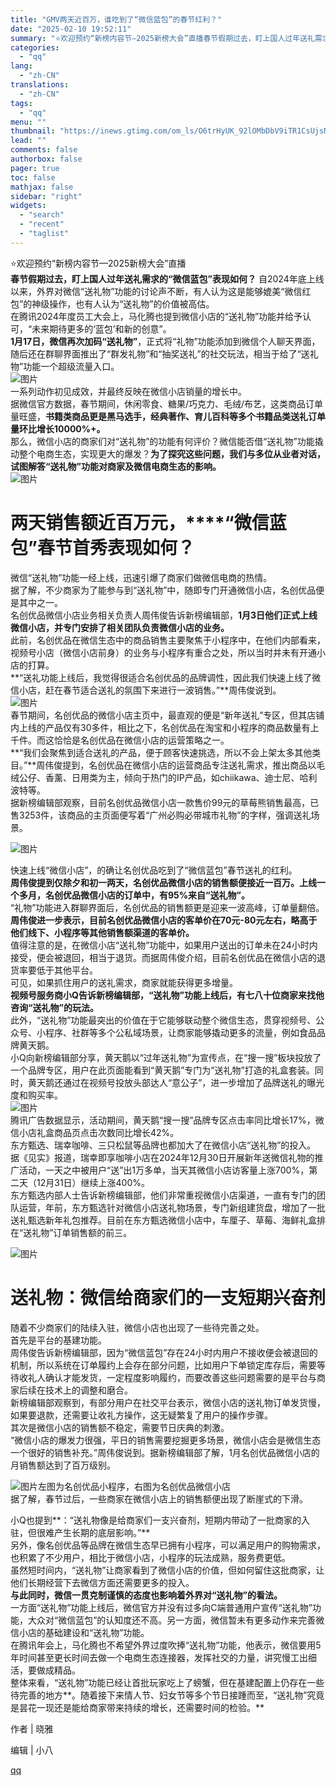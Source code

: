 ```yaml
---
title: "GMV两天近百万，谁吃到了“微信蓝包”的春节红利？"
date: "2025-02-10 19:52:11"
summary: "‍⭐️欢迎预约“新榜内容节—2025新榜大会”直播‍春节假期过去，盯上国人过年送礼需求的“微信蓝包”..."
categories:
  - "qq"
lang:
  - "zh-CN"
translations:
  - "zh-CN"
tags:
  - "qq"
menu: ""
thumbnail: "https://inews.gtimg.com/om_ls/O6trHyUK_92lOMbDbV9iTR1CsUjsNcp46tZEUv68ffHhMAA_640360/0"
lead: ""
comments: false
authorbox: false
pager: true
toc: false
mathjax: false
sidebar: "right"
widgets:
  - "search"
  - "recent"
  - "taglist"
---
```


‍⭐️欢迎预约“新榜内容节—2025新榜大会”直播‍  
**春节假期过去，盯上国人过年送礼需求的“微信蓝包”表现如何？** 自2024年底上线以来，外界对微信“送礼物”功能的讨论声不断，有人认为这是能够媲美“微信红包”的神级操作，也有人认为“送礼物”的价值被高估。  
在腾讯2024年度员工大会上，马化腾也提到微信小店的“送礼物”功能并给予认可，“未来期待更多的‘蓝包’和新的创意”。  
**1月17日，微信再次加码“送礼物”**，正式将“礼物”功能添加到微信个人聊天界面，随后还在群聊界面推出了“群发礼物”和“抽奖送礼”的社交玩法，相当于给了“送礼物”功能一个超级流量入口。  
![图片](https://inews.gtimg.com/om_bt/OVxrgT9MQ8F172aOB5FuWbTqIvSPIhXMgSWUyR1TBQsd4AA/641)  
一系列动作初见成效，并最终反映在微信小店销量的增长中。  
据微信官方数据，春节期间，休闲零食、糖果/巧克力、毛绒/布艺，这类商品订单量旺盛，**书籍类商品更是黑马选手，经典著作、育儿百科等多个书籍品类送礼订单量环比增长10000%+。**  
那么，微信小店的商家们对“送礼物”的功能有何评价？微信能否借“送礼物”功能撬动整个电商生态，实现更大的爆发？**为了探究这些问题，我们与多位从业者对话，试图解答“送礼物”功能对商家及微信电商生态的影响。**  
![图片](https://inews.gtimg.com/om_bt/OKstuGV4t2kUICg42cNgUKI_USVxZBo1_IWq-b_3fq-ncAA/641)

**两天销售额近百万元，****“微信蓝包”春节首秀表现如何？**
=================================

微信“送礼物”功能一经上线，迅速引爆了商家们做微信电商的热情。  
据了解，不少商家为了能参与到“送礼物”中，随即专门开通微信小店，名创优品便是其中之一。  
名创优品微信小店业务相关负责人周伟俊告诉新榜编辑部，**1月3日他们正式上线微信小店，并专门安排了相关团队负责微信小店的业务。**  
此前，名创优品在微信生态中的商品销售主要聚焦于小程序中，在他们内部看来，视频号小店（微信小店前身）的业务与小程序有重合之处，所以当时并未有开通小店的打算。  
**“送礼功能上线后，我觉得很适合名创优品的品牌调性，因此我们快速上线了微信小店，赶在春节适合送礼的氛围下来进行一波销售。”**周伟俊说到。  
![图片](https://inews.gtimg.com/om_bt/OO8weHnAbP5N_LdICYloz5ZmymcmyE4N3OjWz_oxRx4_8AA/641)  
春节期间，名创优品的微信小店主页中，最直观的便是“新年送礼”专区，但其店铺内上线的产品仅有30多件，相比之下，名创优品在淘宝和小程序的商品数量有上千件。而这恰恰是名创优品在微信小店的运营策略之一。  
**“我们会聚焦到适合送礼的产品，便于顾客快速挑选，所以不会上架太多其他类目。”**周伟俊提到，名创优品在微信小店的运营商品专注送礼需求，推出商品以毛绒公仔、香薰、日用类为主，倾向于热门的IP产品，如chiikawa、迪士尼、哈利波特等。  
据新榜编辑部观察，目前名创优品微信小店一款售价99元的草莓熊销售最高，已售3253件，该商品的主页面便写着“广州必购必带城市礼物”的字样，强调送礼场景。

![图片](https://inews.gtimg.com/om_bt/O-6xew7Ht_RAR0ECPLoi5PM1x0XO-6eEYJLcQRetkHlh8AA/641)

  
快速上线“微信小店”，的确让名创优品吃到了“微信蓝包”春节送礼的红利。  
**周伟俊提到仅除夕和初一两天，名创优品微信小店的销售额便接近一百万。上线一个多月，名创优品微信小店的订单中，有95%来自“送礼物”。**  
“礼物”功能进入群聊界面后，名创优品的销售额更是迎来一波高峰，订单量翻倍。  
**周伟俊进一步表示，目前名创优品微信小店的客单价在70元-80元左右，略高于他们线下、小程序等其他销售额渠道的客单价。**  
值得注意的是，在微信小店“送礼物”功能中，如果用户送出的订单未在24小时内接受，便会被退回，相当于退货。而据周伟俊介绍，目前名创优品在微信小店的退货率要低于其他平台。  
可见，如果抓住用户的送礼需求，商家就能获得更多增量。  
**视频号服务商小Q告诉新榜编辑部，“送礼物”功能上线后，有七八十位商家来找他咨询“送礼物”的玩法。**  
此外，“送礼物”功能最突出的价值在于它能够联动整个微信生态，贯穿视频号、公众号、小程序、社群等多个公私域场景，让商家能够撬动更多的流量，例如食品品牌黄天鹅。  
小Q向新榜编辑部分享，黄天鹅以“过年送礼物”为宣传点，在“搜一搜”板块投放了一个品牌专区，用户在此页面能看到“黄天鹅”专门为“送礼物”打造的礼盒套装。同时，黄天鹅还通过在视频号投放头部达人“意公子”，进一步增加了品牌送礼的曝光度和购买率。  
![图片](https://inews.gtimg.com/om_bt/OXBcyeQCjo1iBQCug4jmt_R6odznZTAiETtlwBuZobwDEAA/641)  
腾讯广告数据显示，活动期间，黄天鹅“搜一搜”品牌专区点击率同比增长17%，微信小店礼盒商品页点击次数同比增长42%。  
东方甄选、瑞幸咖啡、三只松鼠等品牌也都加大了在微信小店“送礼物”的投入。  
据《见实》报道，瑞幸即享咖啡小店在2024年12月30日开展新年送微信礼物的推广活动，一天之中被用户“送”出1万多单，当天其微信小店访客量上涨700%，第二天（12月31日）继续上涨400%。  
东方甄选内部人士告诉新榜编辑部，他们非常重视微信小店渠道，一直有专门的团队运营，年前，东方甄选针对微信小店送礼物场景，专门新组建货盘，增加了一批送礼甄选新年礼包推荐。目前在东方甄选微信小店中，车厘子、草莓、海鲜礼盒排在“送礼物”订单销售额的前三。  

![图片](https://inews.gtimg.com/om_bt/OfbYawTsotdEaHnFpqbXTk2Jq4eipn8vK4OrqCtowUJ9kAA/641)

**送礼物：微信给商家们的一支短期兴奋剂**
======================

随着不少商家们的陆续入驻，微信小店也出现了一些待完善之处。  
首先是平台的基建功能。  
周伟俊告诉新榜编辑部，因为“微信蓝包”存在24小时内用户不接收便会被退回的机制，所以系统在订单履约上会存在部分问题，比如用户下单锁定库存后，需要等待收礼人确认才能发货，一定程度影响履约，而要改善这些问题需要的是平台与商家后续在技术上的调整和磨合。  
新榜编辑部观察到，有部分用户在社交平台表示，微信小店的送礼物订单发货慢，如果要退款，还需要让收礼方操作，这无疑繁复了用户的操作步骤。  
其次是微信小店的销售额不稳定，需要节日庆典的刺激。  
“微信小店的爆发力很强，平日的销售需要挖掘更多场景，微信小店会是微信生态一个很好的销售补充。”周伟俊说到。据新榜编辑部了解，1月名创优品微信小店的月销售额达到了百万级别。  
  
![图片](https://inews.gtimg.com/om_bt/OqrdY7KXjH5dUlddKJ1RwQrHzDuhHSCKB1YKdHedwHIqQAA/641)左图为名创优品小程序，右图为名创优品微信小店  
据了解，春节过后，一些商家在微信小店上的销售额便出现了断崖式的下滑。  
  
小Q也提到**：“送礼物像是给商家们一支兴奋剂，短期内带动了一批商家的入驻，但很难产生长期的底层影响。”**  
另外，像名创优品等品牌在微信生态早已拥有小程序，可以满足用户的购物需求，也积累了不少用户，相比于微信小店，小程序的玩法成熟，服务费更低。  
虽然短时间内，“送礼物”让商家看到了微信小店的价值，但如何留住这批商家，让他们长期经营下去微信方面还需要更多的投入。  
**与此同时，微信一贯克制谨慎的态度也影响着外界对“送礼物”的看法。**  
一方面“送礼物”功能上线后，微信官方并没有过多向C端普通用户宣传“送礼物”功能，大众对“微信蓝包”的认知度还不高。另一方面，微信暂未有更多动作来完善微信小店的基础建设和“送礼物”功能。  
在腾讯年会上，马化腾也不希望外界过度吹捧“送礼物”功能，他表示，微信要用5年时间甚至更长时间去做一个电商生态连接器，发挥社交的力量，讲究慢工出细活，要做成精品。  
整体来看，“送礼物”功能已经让首批玩家吃上了螃蟹，但在基建配置上仍存在一些待完善的地方**。随着接下来情人节、妇女节等多个节日接踵而至，“送礼物”究竟是昙花一现还是能给商家带来持续的增长，还需要时间的检验。**

作者 | 晓雅

编辑 | 小八

[qq](https://new.qq.com/rain/a/20250210A07ZAU00)
